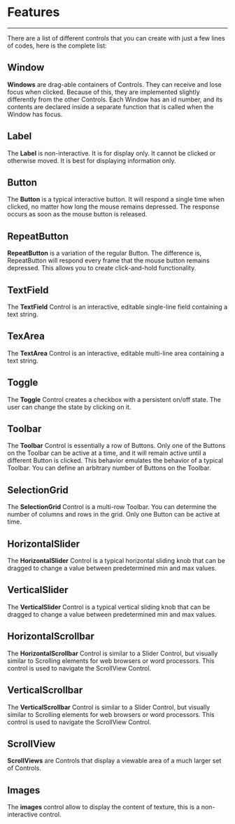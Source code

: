 # Features
---

There are a list of different controls that you can create with just a few lines of codes, here is the complete list:

## Window

**Windows** are drag-able containers of Controls. They can receive and lose focus when clicked. Because of this, they are implemented slightly differently from the other Controls. Each Window has an id number, and its contents are declared inside a separate function that is called when the Window has focus.

## Label

The **Label** is non-interactive. It is for display only. It cannot be clicked or otherwise moved. It is best for displaying information only.

## Button

The **Button** is a typical interactive button. It will respond a single time when clicked, no matter how long the mouse remains depressed. The response occurs as soon as the mouse button is released.

## RepeatButton

**RepeatButton** is a variation of the regular Button. The difference is, RepeatButton will respond every frame that the mouse button remains depressed. This allows you to create click-and-hold functionality.

## TextField

The **TextField** Control is an interactive, editable single-line field containing a text string.

## TexArea

The **TextArea** Control is an interactive, editable multi-line area containing a text string.

## Toggle

The **Toggle** Control creates a checkbox with a persistent on/off state. The user can change the state by clicking on it.

## Toolbar

The **Toolbar** Control is essentially a row of Buttons. Only one of the Buttons on the Toolbar can be active at a time, and it will remain active until a different Button is clicked. This behavior emulates the behavior of a typical Toolbar. You can define an arbitrary number of Buttons on the Toolbar.

## SelectionGrid

The **SelectionGrid** Control is a multi-row Toolbar. You can determine the number of columns and rows in the grid. Only one Button can be active at time.

## HorizontalSlider

The **HorizontalSlider** Control is a typical horizontal sliding knob that can be dragged to change a value between predetermined min and max values.

## VerticalSlider

The **VerticalSlider** Control is a typical vertical sliding knob that can be dragged to change a value between predetermined min and max values.

## HorizontalScrollbar

The **HorizontalScrollbar** Control is similar to a Slider Control, but visually similar to Scrolling elements for web browsers or word processors. This control is used to navigate the ScrollView Control.

## VerticalScrollbar

The **VerticalScrollbar** Control is similar to a Slider Control, but visually similar to Scrolling elements for web browsers or word processors. This control is used to navigate the ScrollView Control.

## ScrollView

**ScrollViews** are Controls that display a viewable area of a much larger set of Controls.

## Images

The **images** control allow to display the content of texture, this is a non-interactive control.